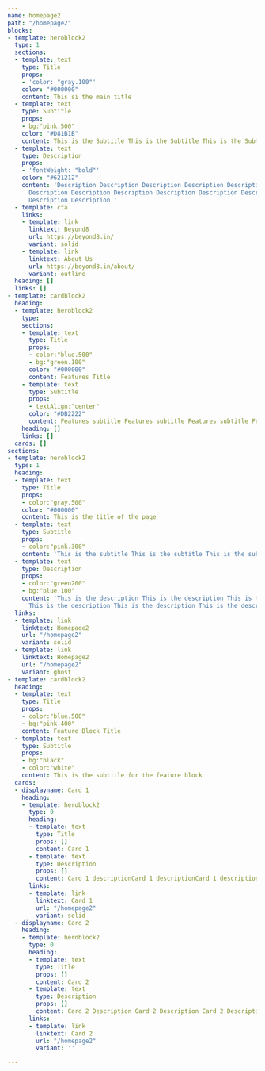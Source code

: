 ```yaml
---
name: homepage2
path: "/homepage2"
blocks:
- template: heroblock2
  type: 1
  sections:
  - template: text
    type: Title
    props:
    - 'color: "gray.100"'
    color: "#000000"
    content: This si the main title
  - template: text
    type: Subtitle
    props:
    - bg:"pink.500"
    color: "#D81B1B"
    content: This is the Subtitle This is the Subtitle This is the Subtitle
  - template: text
    type: Description
    props:
    - 'fontWeight: "bold"'
    color: "#621212"
    content: 'Description Description Description Description Description Description
      Description Description Description Description Description Description Description
      Description Description '
  - template: cta
    links:
    - template: link
      linktext: Beyond8
      url: https://beyond8.in/
      variant: solid
    - template: link
      linktext: About Us
      url: https://beyond8.in/about/
      variant: outline
  heading: []
  links: []
- template: cardblock2
  heading:
  - template: heroblock2
    type: 
    sections:
    - template: text
      type: Title
      props:
      - color:"blue.500"
      - bg:"green.100"
      color: "#000000"
      content: Features Title
    - template: text
      type: Subtitle
      props:
      - textAlign:"center"
      color: "#DB2222"
      content: Features subtitle Features subtitle Features subtitle Features subtitle
    heading: []
    links: []
  cards: []
sections:
- template: heroblock2
  type: 1
  heading:
  - template: text
    type: Title
    props:
    - color:"gray.500"
    color: "#000000"
    content: This is the title of the page
  - template: text
    type: Subtitle
    props:
    - color:"pink.300"
    content: 'This is the subtitle This is the subtitle This is the subtitle '
  - template: text
    type: Description
    props:
    - color:"green200"
    - bg:"blue.100"
    content: 'This is the description This is the description This is the description
      This is the description This is the description This is the description '
  links:
  - template: link
    linktext: Homepage2
    url: "/homepage2"
    variant: solid
  - template: link
    linktext: Homepage2
    url: "/homepage2"
    variant: ghost
- template: cardblock2
  heading:
  - template: text
    type: Title
    props:
    - color:"blue.500"
    - bg:"pink.400"
    content: Feature Block Title
  - template: text
    type: Subtitle
    props:
    - bg:"black"
    - color:"white"
    content: This is the subtitle for the feature block
  cards:
  - displayname: Card 1
    heading:
    - template: heroblock2
      type: 0
      heading:
      - template: text
        type: Title
        props: []
        content: Card 1
      - template: text
        type: Description
        props: []
        content: Card 1 descriptionCard 1 descriptionCard 1 descriptionCard 1 description
      links:
      - template: link
        linktext: Card 1
        url: "/homepage2"
        variant: solid
  - displayname: Card 2
    heading:
    - template: heroblock2
      type: 0
      heading:
      - template: text
        type: Title
        props: []
        content: Card 2
      - template: text
        type: Description
        props: []
        content: Card 2 Description Card 2 Description Card 2 Description Card 2 Description
      links:
      - template: link
        linktext: Card 2
        url: "/homepage2"
        variant: ''

---
```

